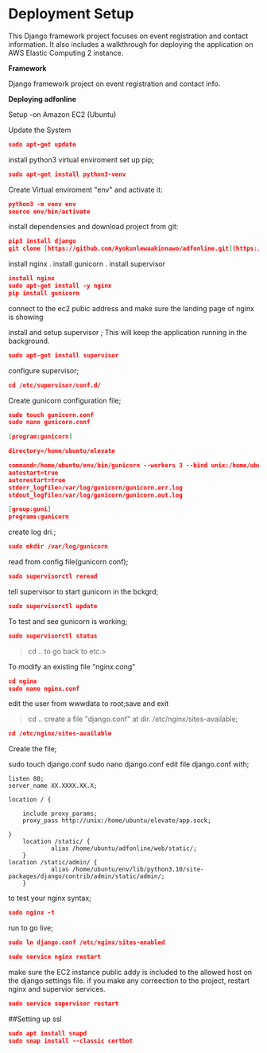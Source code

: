 # Deployment Setup

This Django framework project focuses on event registration and contact information. It also includes a walkthrough for deploying the application on AWS Elastic Computing 2 instance.

**Framework** 

Django framework project on event registration and contact info.

**Deploying adfonline**

Setup -on Amazon EC2 (Ubuntu)

Update the System

> 
> 

```json
sudo apt-get update
```

install python3 virtual enviroment set up pip;

```json
sudo apt-get install python3-venv
```

> 
> 

Create Virtual enviroment "env" and activate it:

```json
python3 -m venv env
source env/bin/activate
```

install dependensies and download project from git:

```json
pip3 install django
git clone [https://github.com/Ayokunlewaakinnawo/adfonline.git](https://github.com/Ayokunlewaakinnawo/adfonline.git)
```

install nginx . install gunicorn . install supervisor

```json
install nginx
sudo apt-get install -y nginx
pip install gunicorn

```

> 
> 

connect to the ec2 pubic address and make sure the landing page of nginx is showing

install and setup supervisor ; This will keep the application running in the background.

```json
sudo apt-get install supervisor
```

configure supervisor;

```json
cd /etc/supervisor/conf.d/
```

Create gunicorn configuration file;

```json
sudo touch gunicorn.conf
sudo nano gunicorn.conf
```

```json
[program:gunicorn]

directory=/home/ubuntu/elevate

command=/home/ubuntu/env/bin/gunicorn --workers 3 --bind unix:/home/ubuntu/elevate/app.sock elevate.wsgi:application
autostart=true
autorestart=true
stderr_logfile=/var/log/gunicorn/gunicorn.err.log
stdout_logfile=/var/log/gunicorn/gunicorn.out.log

[group:guni]
programs:gunicorn

```

create log dri.;

```json
sudo mkdir /var/log/gunicorn
```

> 
> 

read from config file(gunicorn conf);

```json
sudo supervisorctl reread
```

> 
> 

tell supervisor to start gunicorn in the bckgrd;

```json
sudo supervisorctl update
```

> 
> 

To test and see gunicorn is working;

```json
sudo supervisorctl status
```

> 
> 

> cd .. to go back to etc.>
> 

To modify an existing file "nginx.cong"

```json
cd nginx
sudo nano nginx.conf
```

edit the user from wwwdata to root;save and exit

> cd .. create a file "django.conf" at dir. /etc/nginx/sites-available;
> 

```json
cd /etc/nginx/sites-available
```

> 
> 

> 
> 

Create the file;

sudo touch django.conf sudo nano django.conf edit file django.conf with;

```
listen 80;
server_name XX.XXXX.XX.X;

location / {

	include proxy_params;
	proxy_pass http://unix:/home/ubuntu/elevate/app.sock;

}
    location /static/ {
            alias /home/ubuntu/adfonline/web/static/;
    }
location /static/admin/ {
            alias /home/ubuntu/env/lib/python3.10/site-packages/django/contrib/admin/static/admin/;
    }

```

to test your nginx syntax;

```json
sudo nginx -t
```

> 
> 

run to go live;

```json
sudo ln django.conf /etc/nginx/sites-enabled
```

```json
sudo service nginx restart
```

make sure the EC2 instance public addy is included to the allowed host on the django settings file. if you make any correection to the project, restart nginx and supervior services.

```json
sudo service supervisor restart
```

> 
> 

##Setting up ssl

```json
sudo apt install snapd
sudo snap install --classic certbot
```